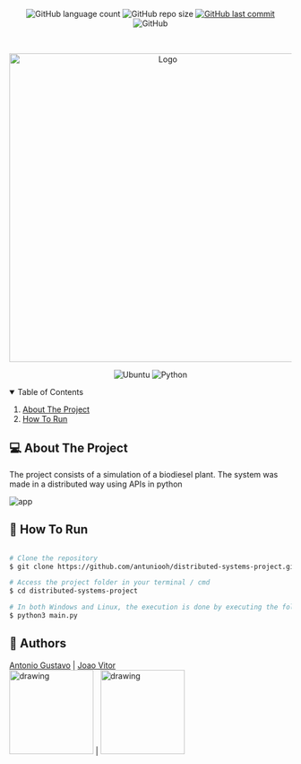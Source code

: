 <p align="center">
  <img alt="GitHub language count" src="https://img.shields.io/github/languages/count/antuniooh/distributed-systems-project">

  <img alt="GitHub repo size" src="https://img.shields.io/github/repo-size/antuniooh/distributed-systems-project">
  
  <a href="https://github.com/antuniooh/distributed-systems-project/commits/master">
    <img alt="GitHub last commit" src="https://img.shields.io/github/last-commit/antuniooh/distributed-systems-project">
  </a>
  
   <img alt="GitHub" src="https://img.shields.io/github/license/antuniooh/distributed-systems-project">
</p>

<!-- PROJECT LOGO -->
<br />
<p align="center">
  <a href="https://github.com/antuniooh/distributed-systems-project">
    <img src="https://inelpandzic.com/wp-content/uploads/2021/04/blockchain-3508589_1280-min.png" alt="Logo" width="550">
  </a>
</p>

<p align="center">
  <img alt="Ubuntu" src="https://img.shields.io/badge/Ubuntu-E95420?style=for-the-badge&logo=ubuntu&logoColor=white"/>
  <img alt="Python" src="https://img.shields.io/badge/python-%2314354C.svg?style=for-the-badge&logo=python&logoColor=white"/>
</p>

<!-- TABLE OF CONTENTS -->
<details open="open">
  <summary>Table of Contents</summary>
  <ol>
    <li>
      <a href="#-about-the-project">About The Project</a>
    </li>
    <li>
      <a href="#-how-to-run">How To Run</a>
    </li>
  </ol>
</details>


<!-- ABOUT THE PROJECT -->
## 💻 About The Project
The project consists of a simulation of a biodiesel plant. The system was made in a distributed way using APIs in python


![app](https://github.com/antuniooh/wallet-in-c/blob/master/images/app.gif)

<!-- HOW TO RUN -->
## 🚀 How To Run

```bash

# Clone the repository
$ git clone https://github.com/antuniooh/distributed-systems-project.git

# Access the project folder in your terminal / cmd
$ cd distributed-systems-project

# In both Windows and Linux, the execution is done by executing the following line in the terminal, or using an IDE of your choice.
$ python3 main.py


```

## 🤖 Authors

[Antonio Gustavo](https://github.com/antuniooh)           |  [Joao Vitor](https://github.com/JoaoDias-223)           
<img src="https://avatars.githubusercontent.com/u/51217271?v=4" alt="drawing" width="150"/>  |  <img src="https://avatars.githubusercontent.com/u/63318342?v=4" alt="drawing" width="150"/>
